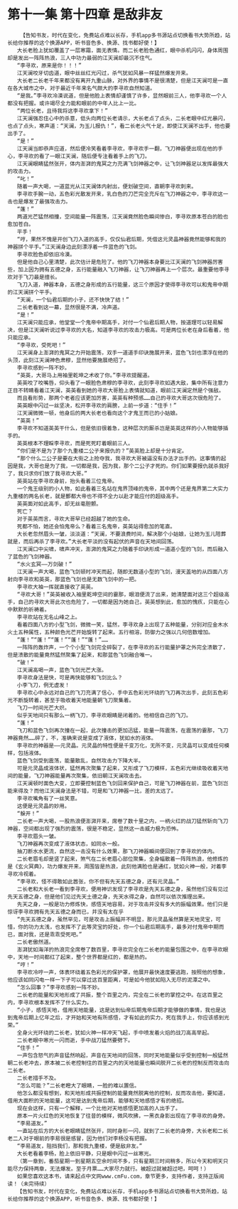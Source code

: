 # 第十一集 第十四章 是敌非友
        【告知书友，时代在变化，免费站点难以长存，手机app多书源站点切换看书大势所趋，站长给你推荐的这个换源APP，听书音色多、换源、找书都好使！】
       大长老脸上犹如覆盖了一层寒霜，面无表情。而二长老脸色通红，眼中杀机闪闪，身体周围却是发出一阵阵热浪，三人中功力最弱的江天澜却最沉不住气。
       “李寻欢，原来是你！！！”
       江天澜咬牙切齿道，眼中丝丝红光闪过，杀气犹如风暴一样猛然爆发开来。
       大长老二长老千年来都没有离开九重山脉，对外界的事情不是很清楚，但是江天澜可是一直在各大城市之中，对于最近千年来名气颇大的李寻欢自然知道。
       “是我。”李寻欢冷漠说道，但是他脸上表情却谨慎了许多，显然眼前三人，他李寻欢一个人都没有把握。或许竭尽全力能和眼前的中年人比上一比。
       “两位长老，且待我将这李寻欢拿下！”
       江天澜强忍住心中的杀意，低头向两位长老请示，大长老点了点头，二长老眼中红光暴闪，也点了点头，寒声道：“天澜，为玉儿报仇！”，看二长老火气十足，即使江天澜不出手，他也要出手了。
       “是！”
       江天澜当即恭声应道，然后便冷笑看着李寻欢，李寻欢手一翻，飞刀神器便出现在他的手心，李寻欢的看了一眼江天澜，随后便专注看着手上的飞刀。
       江天澜眼睛猛然张开，体内澎湃的鬼冥之力充满飞剑神器之中，让飞剑神器足以发挥最强大的攻击力。
       “叱！”
       随着一声大喝，一道蓝光从江天澜体内射出，便划破空间，直朝李寻欢刺来。
       李寻欢手腕一动，五色彩光散发开来，乳白色的刀芒完全充斥在飞刀神器之中，李寻欢这一击也是爆发了最强攻击力。
       “蓬！”
       两道光芒猛然相撞，空间能量一阵震荡，江天澜竟然脸色瞬间惨白，李寻欢原本苍白的脸也愈加苍白。
       平手！
       “哼，果然不愧是开创飞刀入道的高手，仅仅仙君后期，凭借这元灵晶神器竟然能够和我的神器拼个平手。”江天澜身边此刻漂浮着一件蓝色的飞剑。
       李寻欢脸色却依旧冷漠。
       但是他自己心里清楚，此次估计是危险了。他的飞刀神器本身要比江天澜的飞剑神器厉害些，加上因为拥有五德之身，五行能量融入飞刀神器，让飞刀神器再上一个层次。最重要他李寻欢对于飞刀最是擅长。
       飞刀入道，神器本身，五德之身形成的五行能量，这三个原因才使得李寻欢可以和鬼帝中期的江天澜拼个平手。
       “天澜，一个仙君后期的小子，还不快快了结！”
       二长老看到这一幕，显然很是不满，冷声道。
       “是！”
       江天澜只能应承，他堂堂一个鬼帝中期高手，对付一个仙君后期人物，按道理可以轻易解决，但是江天澜听说过李寻欢的大名，知道李寻欢的攻击力极高。可是两位长老在身后看着，他只能应承。
       “李寻欢，受死吧！”
       江天澜身上澎湃的鬼冥之力开始震荡，双手一道道手印诀施展开来，蓝色飞剑也漂浮在他的头顶，此刻江天澜神色肃穆，显然他要施展绝招了。
       李寻欢感到一阵不妙。
       “英英，大哥马上用袖里乾坤之术收了你。”李寻欢提醒道。
       英英咬了咬嘴唇，仰头看了一眼脸色肃穆的李寻欢，此刻李寻欢如遇大敌，集中所有注意力正目不转睛看着江天澜，英英看到她的寻欢大哥脸上表情就知道，眼前江天澜定然是个强敌。
       而且看形势，那两个老者应该更加厉害，英英有种预感……自己的寻欢大哥这次很危险了。
       英英眼中闪过一丝坚决，松开李寻欢的肩膀，上前一步道：“住手！”
       江天澜微微一顿，他身后的两大长老也看向这个才鬼王而已的小姑娘。
       “英英！”
       李寻欢不知道英英干什么，但是依旧很着急，这种层次的厮杀岂是英英这样的小人物能够插手的。
       英英根本不理睬李寻欢，而是死死盯着眼前三人。
       “你们是不是为了那个九重楼二公子来报仇的？”英英脸上却是十分肯定。
       “那个什么二公子是要在大街之上抢夺我，我寻欢大哥被逼没有办法才出手的。这事情的起因是我，大哥也是为了我，一切都是我，因为我，那个二公子才死的。你们如果要报仇就杀我好了，我只求你们放了我寻欢大哥。”
       英英站在李寻欢身前，抬头看着三位鬼帝。
       一个鬼王级别的小人物，如此看着三名站在鬼界顶峰的鬼帝，其中两个还是鬼界第二大实力九重楼的两名长老，就是酆都大帝也不得不全力以赴才能应付的超级高手。
       英英面对如此高手，却无丝毫胆颤。
       死亡？
       对于英英而言，寻欢大哥早已经超越了她的生命。
       死都不怕，她还会怕鬼帝么？看着三名鬼帝，英英站得愈加的笔直。
       大长老忽然眉头一皱，淡淡道：“天澜，不要浪费时间，解决那个小姑娘，让她为玉儿陪葬就是，而后再杀了李寻欢。”大长老平淡的没有起伏的声音在天地间回荡。
       江天澜口中尖啸，啸声冲天，澎湃的鬼冥之力随着手印诀形成一道道小型的飞剑，而后融入了蓝色的飞剑神器。
       “水火玄冥——万剑破！”
       江天澜一声大喝，蓝色飞剑顿时冲天而起，随即无数道小型的飞剑，漫天盖地的从四面八方射向李寻欢和英英，那蓝色飞剑也是无数飞剑中的一把。
       李寻欢大袖一挥就直接收了英英。
       “寻欢大哥！”英英被收入袖里乾坤空间的霎那，眼泪便流了出来，她清楚面对这三个超级高手，自己的寻欢大哥此次也危险了，一切都是因为她自己，英英想到此，愈加的愧疚，只能在心中默默的祈祷着。
       李寻欢站在无名山峰之上。
       看着四面八方的小型飞剑，微微一笑，猛然，李寻欢身上出现了五种能量，分别对应金木水火土五种属性，五种颜色光芒开始旋转了起来。五行相溶，防御力之强以几何倍数增加。
       “蓬！”“蓬！”“蓬！”“蓬！”“蓬！”……
       一阵阵的轰炸声，一个个小型飞剑完全碎裂了，在李寻欢的五行能量护罩之外完全溃散了，但是溃散的能量竟然猛然聚集了起来，和那蓝色飞剑融合唯一。
       “破！”
       江天澜高喝一声，蓝色飞剑光芒大涨。
       李寻欢身法是快，可是再快能够和飞剑比么？
       小李飞刀，例无虚发！
       李寻欢心中永远对自己的飞刀充满了信心，手中五色彩光环绕的飞刀再次出手，此刻五色彩光不断旋转着，甚至于吸收着天地能量朝飞刀聚集着。
       飞刀一时间光芒大炽。
       似乎天地间只有那么一柄飞刀，李寻欢眼睛是闭着的。他相信自己的飞刀。
       “蓬！”
       飞刀和蓝色飞剑再次撞在一起，此次撞击的更加迅猛，能量一阵震荡，在震荡的霎那，飞刀神器竟然……碎了，不，准确来说是变成了液体，犹如水的液体。
       李寻欢的神器是——元灵晶。元灵晶的特性便是千变万化，无所不变，元灵晶可以变成任何模样，包括液体。
       蓝色飞剑受到震荡，能量散乱，自然攻击力下降大半。
       可是元灵晶成液体状，猛然再次聚集了起来，又形成了飞刀模样，五色彩光继续吸收着天地间的能量，飞刀神器能量再次聚集，依旧朝江天澜攻击去。
       江天澜顿时面色大变，立即要控制蓝色飞剑回来保护自己，可是飞刀神器在前，蓝色飞剑岂能来得及？而他江天澜身法是不错，可是和飞刀神器一比，差的太远了。
       李寻欢嘴角有了一丝笑意。
       这便是元灵晶的妙用。
       “躲开！”
       二长老一声大喝，一股热浪便澎湃开来，席卷了数十里之内，一柄火红的战刀猛然斩向飞刀神器，空间都出现了强烈的震荡，很是不稳定，显然这一击威力极为恐怖。
       李寻欢眉头一皱。
       飞刀神器再次变成了液体状态，如同水一般。
       抽刀断水水更流，自然这一击没有什么效果，那飞刀神器瞬间便回到了李寻欢的体内。
       二长老眉毛却是竖了起来，煞气在二长老眉心部位聚集，全身幅散着一阵阵热浪，他修炼的是《玄火冥典》，功力爆发开来，周围皆是热浪，此刻他满脸也是通红，犹如火神一般，对着李寻欢冷视着。
       “李寻欢，怪不得敢如此嚣张，你不但有先天五德之身，还有元灵晶。”
       二长老和大长老一看到李寻欢，便用神识发现了李寻欢是先天五德之身，虽然他们没有见过先天五德之身，但是他们见过先天土德之身，先天水得之身，自然可以依次推理出来。
       先天之身，一般是功力修炼快，感悟天地容易，对于攻击并没有多大的振幅效果。他们只是惊讶李寻欢拥有先天五德之身而已，并没有太在乎
       “先天五德之身，虽然罕见，可是攻击上振幅并不明显，那元灵晶虽然算是天地灵宝，可惜，你的功力太浅，也发挥不了此等灵宝的好处，你一个仙君后期高手，最多对付鬼帝中期而已，面对我，还是乖乖受死吧。”
       二长老傲然道。
       澎湃犹如海洋的热浪完全席卷了数百里，李寻欢完全在二长老的能量包围之中，在李寻欢眼中，天地一时间都红了起来，整个世界都是红的，都是热的。
       “哼！”
       李寻欢冷哼一声，体表环绕着五色彩光的保护罩，他展开最快速度要逃跑，按照他的想象，他应该如同闪电一样一下子可以穿过这百里距离，可是如今他犹如陷入无尽的泥潭之中。
       “怎么回事？”李寻欢感到一阵不妙。
       二长老的能量和天地形成了共振，整个百里之内，完全在二长老的掌控之中。在这百里之内，李寻欢根本发挥不了什么实力。
       “小子，感悟天地，借用天地能量，这是达到仙帝后期鬼帝后期才能够做的事情，我也是达到鬼帝后期上亿年之后，才开始和天地有所感悟，才有如此的实力，死在我手上，你应该感到光荣。”
       全身火光环绕的二长老，犹如火神一样冲天飞起，手中喷发着火焰的战刀高高举起。
       二长老眼中寒光一闪而逝，手中战刀猛然要劈下。
       “住手！”
       一声包含怒气的声音猛然响起，声音在天地间的回荡，同时天地能量似乎受到控制一般猛然朝二长老冲去，原本被二长老控制住的百里之内的天地能量也瞬间脱开二长老的控制反而攻击向二长老。
       二长老措手不及。
       “怎么可能？”二长老瞪大了眼睛，一脸的难以置信。
       他怎么都没有想到，和天地形成共振控制的能量竟然脱离他的控制，反而攻击他，要知道，借用大面积的天地能量，这可是达到鬼帝后期，能够和天地感悟才有的绝招。
       现在会这样，只有一个解释，一个比他对天地感悟更加高的人出手了。
       原本一片火红色的天地恢复了往昔的模样，微风吹拂，一黑衣身影出现在了李寻欢的身旁。
       “李易道友。”
       一直站在后方的大长老眼睛猛然张开，同时身形一闪，就到了二长老的身旁，大长老和二长老二人对于眼前的李易很是感冒，因为他们对李杨没有把握。
       “李易道友，阻挡我们，那和我九重楼，便是敌非友。”
       大长老看着李杨，脸上依旧平静，只是眼中闪过一丝寒光。
       （第一章到，番茄星期一到星期五空余时间不多，只有星期三时间稍多，所以今天和明天只能尽力保持两章，无法爆发。至于月票……大家尽力就行。被超过就被超过吧，呵呵！）
       如果您喜欢这本书，请来起点中文网www.cmFu.com，章节更多，支持作者，支持正版阅读！（未完待续）
       【告知书友，时代在变化，免费站点难以长存，手机app多书源站点切换看书大势所趋，站长给你推荐的这个换源APP，听书音色多、换源、找书都好使！】